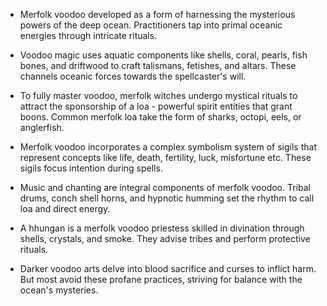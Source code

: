 - Merfolk voodoo developed as a form of harnessing the mysterious powers of the deep ocean. Practitioners tap into primal oceanic energies through intricate rituals.

- Voodoo magic uses aquatic components like shells, coral, pearls, fish bones, and driftwood to craft talismans, fetishes, and altars. These channels oceanic forces towards the spellcaster's will.

- To fully master voodoo, merfolk witches undergo mystical rituals to attract the sponsorship of a loa - powerful spirit entities that grant boons. Common merfolk loa take the form of sharks, octopi, eels, or anglerfish.

- Merfolk voodoo incorporates a complex symbolism system of sigils that represent concepts like life, death, fertility, luck, misfortune etc. These sigils focus intention during spells.

- Music and chanting are integral components of merfolk voodoo. Tribal drums, conch shell horns, and hypnotic humming set the rhythm to call loa and direct energy.

- A hhungan is a merfolk voodoo priestess skilled in divination through shells, crystals, and smoke. They advise tribes and perform protective rituals.

- Darker voodoo arts delve into blood sacrifice and curses to inflict harm. But most avoid these profane practices, striving for balance with the ocean's mysteries. 